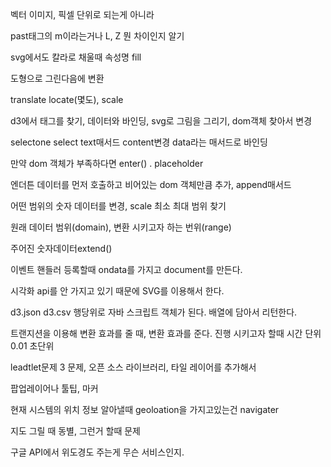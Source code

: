 벡터 이미지, 픽셀 단위로 되는게 아니라 

past태그의 m이라는거나 L, Z 뭔 차이인지 알기

svg에서도 칼라로 채울때 속성명 fill

도형으로 그린다음에 변환

translate locate(몇도), scale

d3에서 태그를 찾기, 데이터와 바인딩, svg로 그림을 그리기, dom객체 찾아서 변경

selectone select text매서드 content변경 data라는 매서드로 바인딩

만약 dom 객체가 부족하다면 enter() . placeholder

엔더튼 데이터를 먼저 호출하고 비어있는 dom 객체만큼 추가, append매서드

어떤 범위의 숫자 데이터를 변경, scale 최소 최대 범위 찾기

원래 데이터 범위(domain), 변환 시키고자 하는 번위(range)

주어진 숫자데이터extend()

이벤트 핸들러 등록할때 ondata를 가지고 document를 만든다.

시각화 api를 안 가지고 있기 때문에 SVG를 이용해서 한다.

d3.json d3.csv 행당위로 자바 스크립트 객체가 된다. 배열에 담아서 리턴한다.

트랜지션을 이용해 변환 효과를 줄 때, 변환 효과를 준다. 진행 시키고자 할때 시간 단위 0.01 초단위

leadtlet문제 3 문제, 오픈 소스 라이브러리, 타일 레이어를 추가해서

팝업레이어나 툴팁, 마커

현재 시스템의 위치 정보 알아낼때 geoloation을 가지고있는건 navigater

지도 그릴 때 동별, 그런거 할때 문제

구글 API에서 위도경도 주는게 무슨 서비스인지.







```

```

